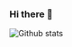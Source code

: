 ### Hi there 👋

![Github stats](https://github-readme-stats.vercel.app/api?username=ArkaprabhaChakraborty&count_private=true&theme=tokyonight)
<!--
**ArkaprabhaChakraborty/ArkaprabhaChakraborty** is a ✨ _special_ ✨ repository because its `README.md` (this file) appears on your GitHub profile.

Here are some ideas to get you started:

- 🔭 I’m currently working on ...
- 🌱 I’m currently learning ...
- 👯 I’m looking to collaborate on ...
- 🤔 I’m looking for help with ...
- 💬 Ask me about ...
- 📫 How to reach me: ...
- 😄 Pronouns: ...
- ⚡ Fun fact: ...
-->
